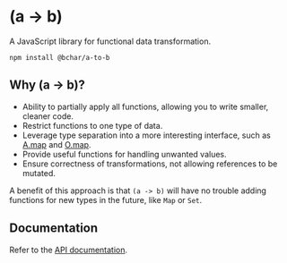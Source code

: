 # (a -> b)

A JavaScript library for functional data transformation.

`npm install @bchar/a-to-b`

## Why (a -> b)?

- Ability to partially apply all functions, allowing you to write smaller, cleaner code.
- Restrict functions to one type of data.
- Leverage type separation into a more interesting interface, such as [A.map](#array-map) and [O.map](#object-map).
- Provide useful functions for handling unwanted values.
- Ensure correctness of transformations, not allowing references to be mutated.

A benefit of this approach is that `(a -> b)` will have no trouble adding functions for new types in the future, like `Map` or `Set`.

## Documentation

Refer to the [API documentation](http://abstract.tools/a-to-b).
